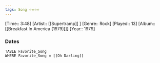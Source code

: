 ```yaml
---
tags: Song ⭐⭐⭐⭐ 
---
```

[Time:: 3:48]
[Artist:: [[Supertramp]] ]
[Genre:: Rock]
[Played:: 13]
[Album:: [[Breakfast In America (1979)]]]
[Year:: 1979]
### Dates
````dataview
TABLE Favorite_Song
WHERE Favorite_Song = [[Oh Darling]]
````